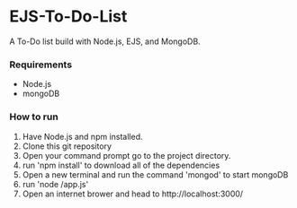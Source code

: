 # EJS-To-Do-List
A To-Do list build with Node.js, EJS, and MongoDB. 

### Requirements
- Node.js
- mongoDB

### How to run
1. Have Node.js and npm installed.
2. Clone this git repository
3. Open your command prompt go to the project directory.
4. run 'npm install' to download all of the dependencies
5. Open a new terminal and run the command 'mongod' to start mongoDB
6. run 'node /app.js'
7. Open an internet brower and head to http://localhost:3000/
